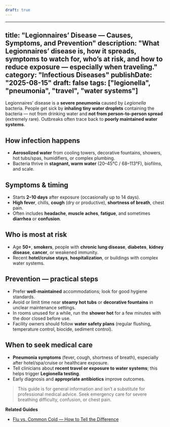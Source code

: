 ```yaml
---
draft: true
---
```


---
title: "Legionnaires’ Disease — Causes, Symptoms, and Prevention"
description: "What Legionnaires’ disease is, how it spreads, symptoms to watch for, who’s at risk, and how to reduce exposure — especially when traveling."
category: "Infectious Diseases"
publishDate: "2025-08-15"
draft: false
tags: ["legionella", "pneumonia", "travel", "water systems"]
---

Legionnaires’ disease is a **severe pneumonia** caused by *Legionella* bacteria. People get sick by **inhaling tiny water droplets** containing the bacteria — not from drinking water and **not from person-to-person spread** (extremely rare). Outbreaks often trace back to **poorly maintained water systems**.

## How infection happens
- **Aerosolized water** from cooling towers, decorative fountains, showers, hot tubs/spas, humidifiers, or complex plumbing.
- Bacteria thrive in **stagnant, warm water** (20–45°C / 68–113°F), biofilms, and scale.

## Symptoms & timing
- Starts **2–10 days** after exposure (occasionally up to 14 days).
- **High fever**, chills, **cough** (dry or productive), **shortness of breath**, chest pain.
- Often includes **headache**, **muscle aches**, **fatigue**, and sometimes **diarrhea** or **confusion**.

## Who is most at risk
- Age **50+**, **smokers**, people with **chronic lung disease**, **diabetes**, **kidney disease**, **cancer**, or weakened immunity.
- Recent **hotel/cruise stays**, **hospitalization**, or buildings with complex water systems.

## Prevention — practical steps
- Prefer **well-maintained** accommodations; look for good hygiene standards.
- Avoid or limit time near **steamy hot tubs** or **decorative fountains** in unclear maintenance settings.
- In rooms unused for a while, run the **shower hot** for a few minutes with the door closed before use.
- Facility owners should follow **water safety plans** (regular flushing, temperature control, biocide, sediment control).

## When to seek medical care
- **Pneumonia symptoms** (fever, cough, shortness of breath), especially after hotel/spa/cruise or healthcare exposure.
- Tell clinicians about **recent travel or exposure to water systems**; this helps trigger **Legionella testing**.
- Early diagnosis and **appropriate antibiotics** improve outcomes.

> This guide is for general information and isn’t a substitute for professional medical advice. Seek emergency care for severe breathing difficulty, confusion, or chest pain.

**Related Guides**
- [Flu vs. Common Cold — How to Tell the Difference](/guides/flu-vs-cold-differences/)
